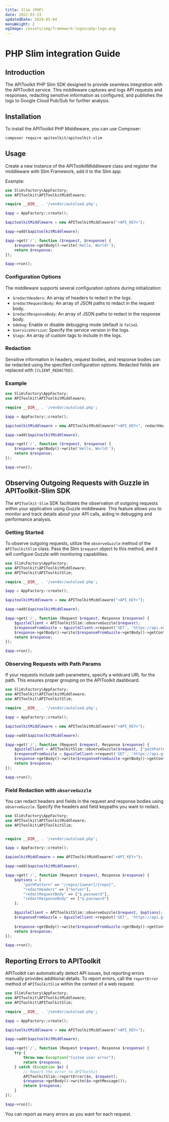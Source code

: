 ```yaml
---
title: Slim (PHP)
date: 2022-03-23
updatedDate: 2024-05-04
menuWeight: 2
ogImage: /assets/img/framework-logos/php-logo.png
---
```


# PHP Slim integration Guide

## Introduction

The APIToolkit PHP Slim SDK designed to provide seamless integration with the APIToolkit service. This middleware captures and logs API requests and responses, redacting sensitive information as configured, and publishes the logs to Google Cloud Pub/Sub for further analysis.

## Installation

To install the APIToolkit PHP Middleware, you can use Composer:

```bash
composer require apitoolkit/apitoolkit-slim
```

## Usage

Create a new instance of the APIToolkitMiddleware class and register the middleware with Slim Framework, add it to the Slim app:

Example:

```php
use Slim\Factory\AppFactory;
use APIToolkit\APIToolkitMiddleware;

require __DIR__ . '/vendor/autoload.php';

$app = AppFactory::create();

$apitoolkitMiddleware = new APIToolkitMiddleware("<API_KEY>");

$app->add($apitoolkitMiddleware);

$app->get('/', function ($request, $response) {
    $response->getBody()->write('Hello, World!');
    return $response;
});

$app->run();
```

### Configuration Options

The middleware supports several configuration options during initialization:

- `$redactHeaders`: An array of headers to redact in the logs.
- `$redactRequestBody`: An array of JSON paths to redact in the request body.
- `$redactResponseBody`: An array of JSON paths to redact in the response body.
- `$debug`: Enable or disable debugging mode (default is `false`).
- `$serviceVersion`: Specify the service version in the logs.
- `$tags`: An array of custom tags to include in the logs.

### Redaction

Sensitive information in headers, request bodies, and response bodies can be redacted using the specified configuration options. Redacted fields are replaced with `[CLIENT_REDACTED]`.

### Example

```php
use Slim\Factory\AppFactory;
use APIToolkit\APIToolkitMiddleware;

require __DIR__ . '/vendor/autoload.php';

$app = AppFactory::create();

$apitoolkitMiddleware = new APIToolkitMiddleware("<API_KEY>", redactHeaders = ["Authorization"], redactRequestBody = ["$.password"], redactResponseBody = ["$.password"]);

$app->add($apitoolkitMiddleware);

$app->get('/', function ($request, $response) {
    $response->getBody()->write('Hello, World!');
    return $response;
});

$app->run();
```

## Observing Outgoing Requests with Guzzle in APIToolkit-Slim SDK

The `APIToolkit-Slim` SDK facilitates the observation of outgoing requests within your application using Guzzle middleware. This feature allows you to monitor and track details about your API calls, aiding in debugging and performance analysis.

### Getting Started

To observe outgoing requests, utilize the `observeGuzzle` method of the `APIToolkitSlim` class. Pass the Slim `$request` object to this method, and it will configure Guzzle with monitoring capabilities.

```php
use Slim\Factory\AppFactory;
use APIToolkit\APIToolkitMiddleware;
use APIToolkit\APIToolkitSlim;

require __DIR__ . '/vendor/autoload.php';

$app = AppFactory::create();

$apitoolkitMiddleware = new APIToolkitMiddleware("<API_KEY>");

$app->add($apitoolkitMiddleware);

$app->get('/', function (Request $request, Response $response) {
    $guzzleClient = APIToolkitSlim::observeGuzzle($request);
    $responseFromGuzzle = $guzzleClient->request('GET', 'https://api.example.com/resource');
    $response->getBody()->write($responseFromGuzzle->getBody()->getContents());
    return $response;
});

$app->run();
```

### Observing Requests with Path Params

If your requests include path parameters, specify a wildcard URL for the path. This ensures proper grouping on the APIToolkit dashboard.

```php
use Slim\Factory\AppFactory;
use APIToolkit\APIToolkitMiddleware;
use APIToolkit\APIToolkitSlim;

require __DIR__ . '/vendor/autoload.php';

$app = AppFactory::create();

$apitoolkitMiddleware = new APIToolkitMiddleware("<API_KEY>");

$app->add($apitoolkitMiddleware);

$app->get('/', function (Request $request, Response $response) {
    $guzzleClient = APIToolkitSlim::observeGuzzle($request, ["pathPattern" => "/repos/{owner}/{repo}"]);
    $responseFromGuzzle = $guzzleClient->request('GET', 'https://api.github.com/repos/guzzle/guzzle');
    $response->getBody()->write($responseFromGuzzle->getBody()->getContents());
    return $response;
});

$app->run();
```

### Field Redaction with `observeGuzzle`

You can redact headers and fields in the request and response bodies using `observeGuzzle`. Specify the headers and field keypaths you want to redact.

```php
use Slim\Factory\AppFactory;
use APIToolkit\APIToolkitMiddleware;
use APIToolkit\APIToolkitSlim;


require __DIR__ . '/vendor/autoload.php';

$app = AppFactory::create();

$apioolkitMiddleware = new APIToolkitMiddleware("<API_KEY>");

$app->add($apitoolkitMiddleware);

$app->get('/', function (Request $request, Response $response) {
    $options = [
        "pathPattern" => "/repos/{owner}/{repo}",
        "redactHeaders" => ["Server"],
        "redactRequestBody" => ["$.password"],
        "redactResponseBody" => ["$.password"]
    ];

    $guzzleClient = APIToolkitSlim::observeGuzzle($request, $options);
    $responseFromGuzzle = $guzzleClient->request('GET', 'https://api.github.com/repos/guzzle/guzzle?foobar=123');
    
    $response->getBody()->write($responseFromGuzzle->getBody()->getContents());
    return $response;
});

$app->run();
```

## Reporting Errors to APIToolkit

APIToolkit can automatically detect API issues, but reporting errors manually provides additional details. To report errors, call the `reportError` method  of `APIToolkitSlim` within the context of a web request.

```php
use Slim\Factory\AppFactory;
use APIToolkit\APIToolkitMiddleware;
use APIToolkit\APIToolkitSlim;

require __DIR__ . '/vendor/autoload.php';

$app = AppFactory::create();

$apitoolkitMiddleware = new APIToolkitMiddleware("<API_KEY>");

$app->add($apitoolkitMiddleware);

$app->get('/', function (Request $request, Response $response) {
    try {
        throw new Exception("Custom user error");
        return $response;
    } catch (Exception $e) {
        // Report the error to APIToolkit
        APIToolkitSlim::reportError($e, $request);
        $response->getBody()->write($e->getMessage());
        return $response;
    }
});

$app->run();
```

You can report as many errors as you want for each request.
